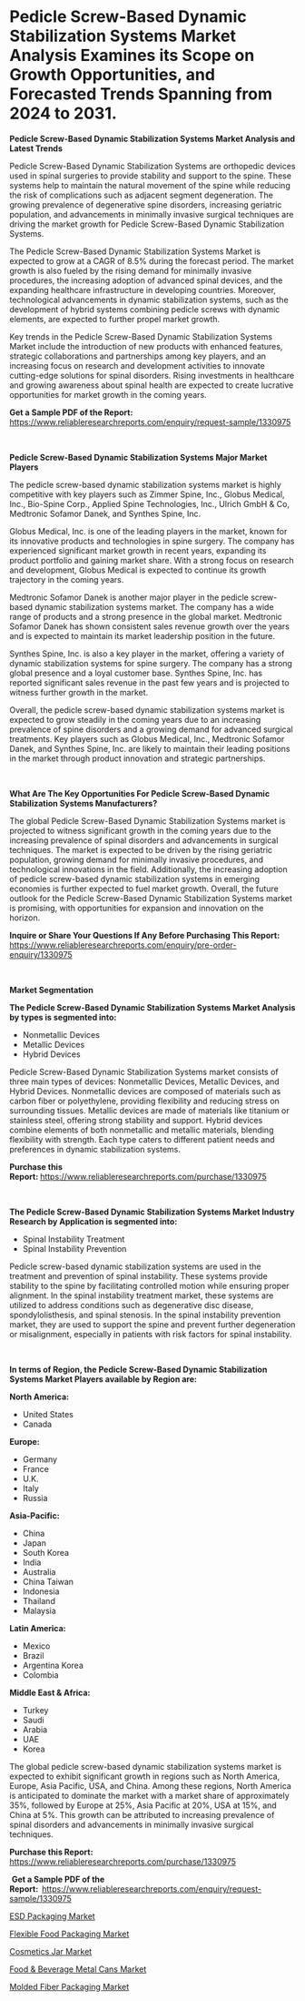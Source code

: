 <p><h1>Pedicle Screw-Based Dynamic Stabilization Systems Market Analysis Examines its Scope on Growth Opportunities, and Forecasted Trends Spanning from 2024 to 2031.</h1></p><p><strong>Pedicle Screw-Based Dynamic Stabilization Systems Market Analysis and Latest Trends</strong></p>
<p><p>Pedicle Screw-Based Dynamic Stabilization Systems are orthopedic devices used in spinal surgeries to provide stability and support to the spine. These systems help to maintain the natural movement of the spine while reducing the risk of complications such as adjacent segment degeneration. The growing prevalence of degenerative spine disorders, increasing geriatric population, and advancements in minimally invasive surgical techniques are driving the market growth for Pedicle Screw-Based Dynamic Stabilization Systems.</p><p>The Pedicle Screw-Based Dynamic Stabilization Systems Market is expected to grow at a CAGR of 8.5% during the forecast period. The market growth is also fueled by the rising demand for minimally invasive procedures, the increasing adoption of advanced spinal devices, and the expanding healthcare infrastructure in developing countries. Moreover, technological advancements in dynamic stabilization systems, such as the development of hybrid systems combining pedicle screws with dynamic elements, are expected to further propel market growth.</p><p>Key trends in the Pedicle Screw-Based Dynamic Stabilization Systems Market include the introduction of new products with enhanced features, strategic collaborations and partnerships among key players, and an increasing focus on research and development activities to innovate cutting-edge solutions for spinal disorders. Rising investments in healthcare and growing awareness about spinal health are expected to create lucrative opportunities for market growth in the coming years.</p></p>
<p><strong>Get a Sample PDF of the Report:&nbsp;</strong> <a href="https://www.reliableresearchreports.com/enquiry/request-sample/1330975">https://www.reliableresearchreports.com/enquiry/request-sample/1330975</a></p>
<p>&nbsp;</p>
<p><strong>Pedicle Screw-Based Dynamic Stabilization Systems Major Market Players</strong></p>
<p><p>The pedicle screw-based dynamic stabilization systems market is highly competitive with key players such as Zimmer Spine, Inc., Globus Medical, Inc., Bio-Spine Corp., Applied Spine Technologies, Inc., Ulrich GmbH & Co, Medtronic Sofamor Danek, and Synthes Spine, Inc.</p><p>Globus Medical, Inc. is one of the leading players in the market, known for its innovative products and technologies in spine surgery. The company has experienced significant market growth in recent years, expanding its product portfolio and gaining market share. With a strong focus on research and development, Globus Medical is expected to continue its growth trajectory in the coming years.</p><p>Medtronic Sofamor Danek is another major player in the pedicle screw-based dynamic stabilization systems market. The company has a wide range of products and a strong presence in the global market. Medtronic Sofamor Danek has shown consistent sales revenue growth over the years and is expected to maintain its market leadership position in the future.</p><p>Synthes Spine, Inc. is also a key player in the market, offering a variety of dynamic stabilization systems for spine surgery. The company has a strong global presence and a loyal customer base. Synthes Spine, Inc. has reported significant sales revenue in the past few years and is projected to witness further growth in the market.</p><p>Overall, the pedicle screw-based dynamic stabilization systems market is expected to grow steadily in the coming years due to an increasing prevalence of spine disorders and a growing demand for advanced surgical treatments. Key players such as Globus Medical, Inc., Medtronic Sofamor Danek, and Synthes Spine, Inc. are likely to maintain their leading positions in the market through product innovation and strategic partnerships.</p></p>
<p>&nbsp;</p>
<p><strong>What Are The Key Opportunities For Pedicle Screw-Based Dynamic Stabilization Systems Manufacturers?</strong></p>
<p><p>The global Pedicle Screw-Based Dynamic Stabilization Systems market is projected to witness significant growth in the coming years due to the increasing prevalence of spinal disorders and advancements in surgical techniques. The market is expected to be driven by the rising geriatric population, growing demand for minimally invasive procedures, and technological innovations in the field. Additionally, the increasing adoption of pedicle screw-based dynamic stabilization systems in emerging economies is further expected to fuel market growth. Overall, the future outlook for the Pedicle Screw-Based Dynamic Stabilization Systems market is promising, with opportunities for expansion and innovation on the horizon.</p></p>
<p><strong>Inquire or Share Your Questions If Any Before Purchasing This Report:</strong> <a href="https://www.reliableresearchreports.com/enquiry/pre-order-enquiry/1330975">https://www.reliableresearchreports.com/enquiry/pre-order-enquiry/1330975</a></p>
<p>&nbsp;</p>
<p><strong>Market Segmentation</strong></p>
<p><strong>The Pedicle Screw-Based Dynamic Stabilization Systems Market Analysis by types is segmented into:</strong></p>
<p><ul><li>Nonmetallic Devices</li><li>Metallic Devices</li><li>Hybrid Devices</li></ul></p>
<p><p>Pedicle Screw-Based Dynamic Stabilization Systems market consists of three main types of devices: Nonmetallic Devices, Metallic Devices, and Hybrid Devices. Nonmetallic devices are composed of materials such as carbon fiber or polyethylene, providing flexibility and reducing stress on surrounding tissues. Metallic devices are made of materials like titanium or stainless steel, offering strong stability and support. Hybrid devices combine elements of both nonmetallic and metallic materials, blending flexibility with strength. Each type caters to different patient needs and preferences in dynamic stabilization systems.</p></p>
<p><strong>Purchase this Report:&nbsp;</strong><a href="https://www.reliableresearchreports.com/purchase/1330975">https://www.reliableresearchreports.com/purchase/1330975</a></p>
<p>&nbsp;</p>
<p><strong>The Pedicle Screw-Based Dynamic Stabilization Systems Market Industry Research by Application is segmented into:</strong></p>
<p><ul><li>Spinal Instability Treatment</li><li>Spinal Instability Prevention</li></ul></p>
<p><p>Pedicle screw-based dynamic stabilization systems are used in the treatment and prevention of spinal instability. These systems provide stability to the spine by facilitating controlled motion while ensuring proper alignment. In the spinal instability treatment market, these systems are utilized to address conditions such as degenerative disc disease, spondylolisthesis, and spinal stenosis. In the spinal instability prevention market, they are used to support the spine and prevent further degeneration or misalignment, especially in patients with risk factors for spinal instability.</p></p>
<p>&nbsp;</p>
<p><strong>In terms of Region, the Pedicle Screw-Based Dynamic Stabilization Systems Market Players available by Region are:</strong></p>
<p>
    <p> <strong> North America: </strong>
        <ul>
            <li>United States</li>
            <li>Canada</li>
        </ul>
        </p> 
    <p> <strong> Europe: </strong>
        <ul>
            <li>Germany</li>
            <li>France</li>
            <li>U.K.</li>
            <li>Italy</li>
            <li>Russia</li>
        </ul>
        </p> 
    <p> <strong> Asia-Pacific: </strong>
        <ul>
            <li>China</li>
            <li>Japan</li>
            <li>South Korea</li>
            <li>India</li>
            <li>Australia</li>
            <li>China Taiwan</li>
            <li>Indonesia</li>
            <li>Thailand</li>
            <li>Malaysia</li>
        </ul>
        </p> 
    <p> <strong> Latin America: </strong>
        <ul>
            <li>Mexico</li>
            <li>Brazil</li>
            <li>Argentina Korea</li>
            <li>Colombia</li>
        </ul>
        </p> 
    <p> <strong> Middle East & Africa: </strong>
        <ul>
            <li>Turkey</li>
            <li>Saudi</li>
            <li>Arabia</li>
            <li>UAE</li>
            <li>Korea</li>
        </ul>
    </p>
    </p>
<p><p>The global pedicle screw-based dynamic stabilization systems market is expected to exhibit significant growth in regions such as North America, Europe, Asia Pacific, USA, and China. Among these regions, North America is anticipated to dominate the market with a market share of approximately 35%, followed by Europe at 25%, Asia Pacific at 20%, USA at 15%, and China at 5%. This growth can be attributed to increasing prevalence of spinal disorders and advancements in minimally invasive surgical techniques.</p></p>
<p><strong>Purchase this Report: </strong><a href="https://www.reliableresearchreports.com/purchase/1330975">https://www.reliableresearchreports.com/purchase/1330975</a></p>
<p>&nbsp;<strong>Get a Sample PDF of the Report:&nbsp;&nbsp;</strong><a href="https://www.reliableresearchreports.com/enquiry/request-sample/1330975">https://www.reliableresearchreports.com/enquiry/request-sample/1330975</a></p>
<p><strong></strong></p>
<p><p><a href="https://medium.com/@smriti.reportprime/esd-packaging-market-comprehensive-assessment-by-type-application-and-geography-683e2eaeb55e">ESD Packaging Market</a></p><p><a href="https://medium.com/@smriti.reportprime/flexible-food-packaging-market-exploring-market-share-market-trends-and-future-growth-3724712dc234">Flexible Food Packaging Market</a></p><p><a href="https://medium.com/@smriti.reportprime/analyzing-cosmetics-jar-market-global-industry-perspective-and-forecast-2024-to-2031-50633ada1e88">Cosmetics Jar Market</a></p><p><a href="https://medium.com/@smriti.reportprime/food-amp-beverage-metal-cans-market-size-cagr-trends-2024-2030-8541f9606b4b">Food & Beverage Metal Cans Market</a></p><p><a href="https://medium.com/@smriti.reportprime/molded-fiber-packaging-market-outlook-industry-overview-and-forecast-2024-to-2031-f1370e2dcd0d">Molded Fiber Packaging Market</a></p></p>